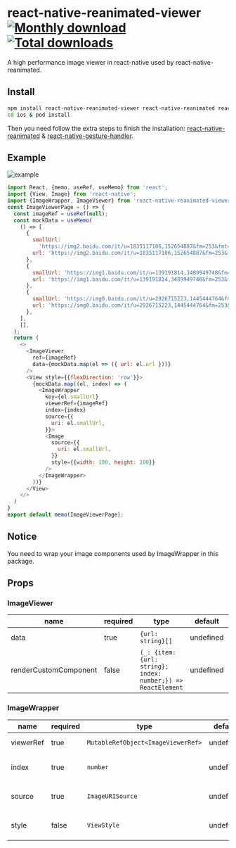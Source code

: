 # react-native-reanimated-viewer [![Monthly download](https://img.shields.io/npm/dm/react-native-reanimated-viewer.svg)](https://img.shields.io/npm/dm/react-native-reanimated-viewer.svg) [![Total downloads](https://img.shields.io/npm/dt/react-native-reanimated-viewer.svg)](https://img.shields.io/npm/dt/react-native-reanimated-viewer.svg)
A high performance image viewer in react-native used by react-native-reanimated.
## Install
```bash
npm install react-native-reanimated-viewer react-native-reanimated react-native-gesture-handler --save
cd ios & pod install
```
Then you need follow the extra steps to finish the installation: [react-native-reanimated](https://github.com/software-mansion/react-native-reanimated) & [react-native-gesture-handler](https://github.com/software-mansion/react-native-gesture-handler).

## Example
![example](https://github.com/BooYeu/react-native-reanimated-viewer/blob/main/example/example.gif?raw=true)
```javascript
import React, {memo, useRef, useMemo} from 'react';
import {View, Image} from 'react-native';
import {ImageWrapper, ImageViewer} from 'react-native-reanimated-viewer';
const ImageViewerPage = () => {
  const imageRef = useRef(null);
  const mockData = useMemo(
    () => [
      {
        smallUrl:
          'https://img2.baidu.com/it/u=1835117106,152654887&fm=253&fmt=auto&app=138&f=JPEG?w=500&h=556',
        url: 'https://img2.baidu.com/it/u=1835117106,152654887&fm=253&fmt=auto&app=138&f=JPEG?w=500&h=556',
      },
      {
        smallUrl: 'https://img1.baidu.com/it/u=139191814,3489949748&fm=253&fmt=auto&app=138&f=JPEG?w=491&h=491',
        url: 'https://img1.baidu.com/it/u=139191814,3489949748&fm=253&fmt=auto&app=138&f=JPEG?w=491&h=491',
      },
      {
        smallUrl: 'https://img0.baidu.com/it/u=2926715223,1445444764&fm=253&fmt=auto&app=120&f=JPEG?w=500&h=500',
        url: 'https://img0.baidu.com/it/u=2926715223,1445444764&fm=253&fmt=auto&app=120&f=JPEG?w=500&h=500',
      },
    ],
    [],
  );
  return (
    <>
      <ImageViewer
        ref={imageRef}
        data={mockData.map(el => ({ url: el.url }))}
      />
      <View style={{flexDirection: 'row'}}>
        {mockData.map((el, index) => (
          <ImageWrapper
            key={el.smallUrl}
            viewerRef={imageRef}
            index={index}
            source={{
              uri: el.smallUrl,
            }}>
            <Image
              source={{
                uri: el.smallUrl,
              }}
              style={{width: 100, height: 100}}
            />
          </ImageWrapper>
        ))}
      </View>
    </>
  )
}
export default memo(ImageViewerPage);
```

## Notice
You need to wrap your image components used by ImageWrapper in this package.

## Props
### ImageViewer
| name                  | required | type                                                             | default   | description                       | Example                                                  |
|-----------------------|----------|------------------------------------------------------------------|-----------|-----------------------------------|----------------------------------------------------------|
| data                  | true     | ```{url: string}[]```                                            | undefined | The original url of image         | ```[{url:'http://***.***/***.png'}]```                   |
| renderCustomComponent | false    | ```(_: {item: {url: string}; index: number;}) => ReactElement``` | undefined | The custom Element in ImageViewer | ```({index}) => <Text>current index is {index}</Text>``` |
### ImageWrapper
| name      | required | type                                   | default   | description                       | Example                                                  |
|-----------|----------|----------------------------------------|-----------|-----------------------------------|----------------------------------------------------------|
| viewerRef | true     | ```MutableRefObject<ImageViewerRef>``` | undefined | The ref of imageViewer            | ```[{url:'http://***.***/***.png'}]```                   |
| index     | true     | ```number```                           | undefined | The index of current ImageWrapper | ```({index}) => <Text>current index is {index}</Text>``` |
| source    | true     | ```ImageURISource```                   | undefined | The inner component image's url   | ```{uri: 'https://***.***/***.png'}```                   |
| style     | false    | ```ViewStyle```                        | undefined | The style of image wrapper        | ```{margin: 10}```                                       |

